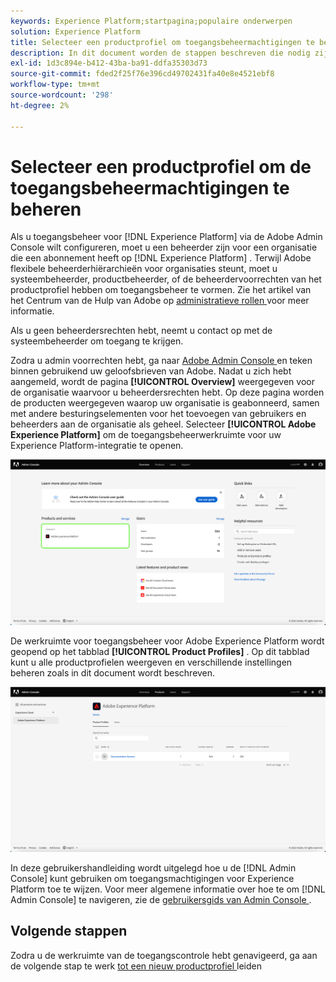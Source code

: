 ```yaml
---
keywords: Experience Platform;startpagina;populaire onderwerpen
solution: Experience Platform
title: Selecteer een productprofiel om toegangsbeheermachtigingen te bewerken
description: In dit document worden de stappen beschreven die nodig zijn om door de werkruimte voor toegangsbeheer te bladeren. Om toegangsbeheer voor Experience Platform door Adobe Admin Console te vormen, moet u een beheerder voor een organisatie zijn die een abonnement op Experience Platform heeft.
exl-id: 1d3c894e-b412-43ba-ba91-ddfa35303d73
source-git-commit: fded2f25f76e396cd49702431fa40e8e4521ebf8
workflow-type: tm+mt
source-wordcount: '298'
ht-degree: 2%

---
```


# Selecteer een productprofiel om de toegangsbeheermachtigingen te beheren

Als u toegangsbeheer voor [!DNL Experience Platform] via de Adobe Admin Console wilt configureren, moet u een beheerder zijn voor een organisatie die een abonnement heeft op [!DNL Experience Platform] . Terwijl Adobe flexibele beheerderhiërarchieën voor organisaties steunt, moet u systeembeheerder, productbeheerder, of de beheerdervoorrechten van het productprofiel hebben om toegangsbeheer te vormen. Zie het artikel van het Centrum van de Hulp van Adobe op [ administratieve rollen ](https://helpx.adobe.com/enterprise/using/admin-roles.html) voor meer informatie.

Als u geen beheerdersrechten hebt, neemt u contact op met de systeembeheerder om toegang te krijgen.

Zodra u admin voorrechten hebt, ga naar [ Adobe Admin Console ](https://adminconsole.adobe.com) en teken binnen gebruikend uw geloofsbrieven van Adobe. Nadat u zich hebt aangemeld, wordt de pagina **[!UICONTROL Overview]** weergegeven voor de organisatie waarvoor u beheerdersrechten hebt. Op deze pagina worden de producten weergegeven waarop uw organisatie is geabonneerd, samen met andere besturingselementen voor het toevoegen van gebruikers en beheerders aan de organisatie als geheel. Selecteer **[!UICONTROL Adobe Experience Platform]** om de toegangsbeheerwerkruimte voor uw Experience Platform-integratie te openen.

![ selecteren-product ](../images/select-product.png)

De werkruimte voor toegangsbeheer voor Adobe Experience Platform wordt geopend op het tabblad **[!UICONTROL Product Profiles]** . Op dit tabblad kunt u alle productprofielen weergeven en verschillende instellingen beheren zoals in dit document wordt beschreven.

![ selecteren-product-profiel ](../images/select-product-profile.png)

In deze gebruikershandleiding wordt uitgelegd hoe u de [!DNL Admin Console] kunt gebruiken om toegangsmachtigingen voor Experience Platform toe te wijzen. Voor meer algemene informatie over hoe te om [!DNL Admin Console] te navigeren, zie de [ gebruikersgids van Admin Console ](https://helpx.adobe.com/nl/enterprise/using/admin-console.html).

## Volgende stappen

Zodra u de werkruimte van de toegangscontrole hebt genavigeerd, ga aan de volgende stap te werk [ tot een nieuw productprofiel ](create-profile.md) leiden

